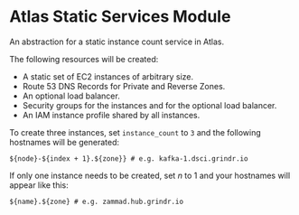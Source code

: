 # Atlas Static Services Module

An abstraction for a static instance count service in Atlas.

The following resources will be created:

 - A static set of EC2 instances of arbitrary size.
 - Route 53 DNS Records for Private and Reverse Zones.
 - An optional load balancer.
 - Security groups for the instances and for the optional load balancer.
 - An IAM instance profile shared by all instances.

To create three instances, set `instance_count` to `3` and the following hostnames will be generated:

```
${node}-${index + 1}.${zone}} # e.g. kafka-1.dsci.grindr.io
```

If only one instance needs to be created, set _n_ to 1 and your hostnames will appear like this:

```
${name}.${zone} # e.g. zammad.hub.grindr.io
```
